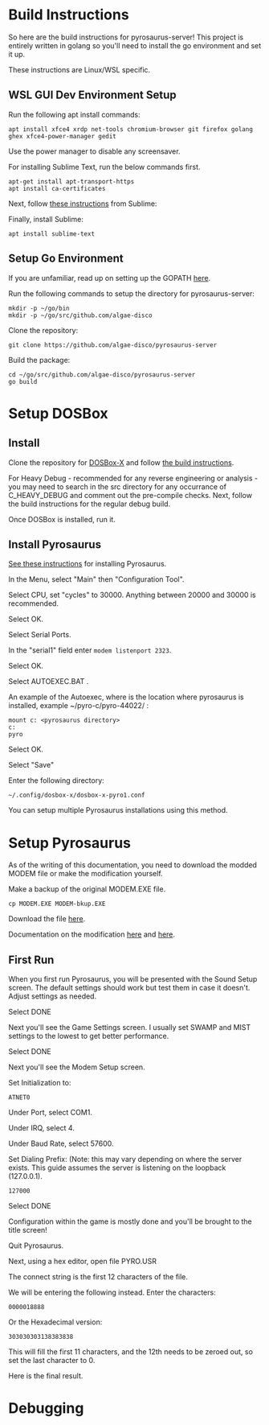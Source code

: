 # Build Instructions
So here are the build instructions for pyrosaurus-server! This project is entirely written in golang so you'll need to install the go environment and set it up.

These instructions are Linux/WSL specific.

## WSL GUI Dev Environment Setup
Run the following apt install commands:
```
apt install xfce4 xrdp net-tools chromium-browser git firefox golang ghex xfce4-power-manager gedit
```

Use the power manager to disable any screensaver.

For installing Sublime Text, run the below commands first.
```
apt-get install apt-transport-https
apt install ca-certificates
```

Next, follow [these instructions](https://www.sublimetext.com/docs/linux_repositories.html) from Sublime:

Finally, install Sublime:
```
apt install sublime-text
```

## Setup Go Environment
If you are unfamiliar, read up on setting up the GOPATH [here](https://go.dev/doc/gopath_code).

Run the following commands to setup the directory for pyrosaurus-server:
```
mkdir -p ~/go/bin
mkdir -p ~/go/src/github.com/algae-disco
```

Clone the repository:
```
git clone https://github.com/algae-disco/pyrosaurus-server
```

Build the package:
```
cd ~/go/src/github.com/algae-disco/pyrosaurus-server
go build
```

# Setup DOSBox
## Install

Clone the repository for [DOSBox-X](https://github.com/joncampbell123/dosbox-x) and follow [the build instructions](https://github.com/joncampbell123/dosbox-x/blob/master/BUILD.md).

For Heavy Debug - recommended for any reverse engineering or analysis - you may need to search in the src directory for any occurrance of C_HEAVY_DEBUG and comment out the pre-compile checks. Next, follow the build instructions for the regular debug build.

Once DOSBox is installed, run it.

## Install Pyrosaurus
[See these instructions](install-pyrosaurus.md) for installing Pyrosaurus.

In the Menu, select "Main" then "Configuration Tool".

Select CPU, set "cycles" to 30000. Anything between 20000 and 30000 is recommended.

Select OK.

Select Serial Ports.

In the "serial1" field enter `modem listenport 2323`.

Select OK.

Select AUTOEXEC.BAT .

An example of the Autoexec, where <pyrosaurus directory> is the location where pyrosaurus is installed, example ~/pyro-c/pyro-44022/ :
```
mount c: <pyrosaurus directory>
c:
pyro
```
Select OK.
  
Select "Save"

Enter the following directory:
```
~/.config/dosbox-x/dosbox-x-pyro1.conf
```
  
You can setup multiple Pyrosaurus installations using this method.

# Setup Pyrosaurus
  
As of the writing of this documentation, you need to download the modded MODEM file or make the modification yourself.
  
Make a backup of the original MODEM.EXE file.
 ```
 cp MODEM.EXE MODEM-bkup.EXE
 ```
  
Download the file [here](../Mods/MODEM.EXE).
  
Documentation on the modification [here](/Modem%20Functionality.md#challenge-procedure) and [here](Modem%20Functionality.md#mode-1-details).

## First Run
When you first run Pyrosaurus, you will be presented with the Sound Setup screen. The default settings should work but test them in case it doesn't. Adjust settings as needed.
 
Select DONE

Next you'll see the Game Settings screen. I usually set SWAMP and MIST settings to the lowest to get better performance.
  
Select DONE
  
Next you'll see the Modem Setup screen.
  
Set Initialization to:
```
ATNET0
```

Under Port, select COM1.
  
Under IRQ, select 4.
  
Under Baud Rate, select 57600.

Set Dialing Prefix: (Note: this may vary depending on where the server exists. This guide assumes the server is listening on the loopback (127.0.0.1).
```
127000
```

Select DONE
  
Configuration within the game is mostly done and you'll be brought to the title screen!
  
Quit Pyrosaurus.
  
Next, using a hex editor, open file PYRO.USR

The connect string is the first 12 characters of the file.

We will be entering the following instead. Enter the characters:
```
0000018888
```

Or the Hexadecimal version:
```
303030303138383838
```

This will fill the first 11 characters, and the 12th needs to be zeroed out, so set the last character to 0.
  
Here is the final result.
# Debugging

